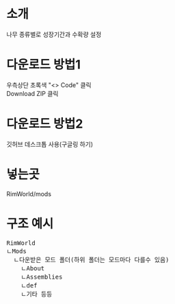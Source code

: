 # 소개
나무 종류별로 성장기간과 수확량 설정

# 다운로드 방법1
우측상단 초록색 "<> Code" 클릭  
Download ZIP 클릭

# 다운로드 방법2
깃허브 데스크톱 사용(구글링 하기)

# 넣는곳
RimWorld/mods

# 구조 예시  
<pre>
RimWorld  
ㄴMods  
  ㄴ다운받은 모드 폴더(하위 폴더는 모드마다 다를수 있음)  
    ㄴAbout  
    ㄴAssemblies  
    ㄴdef  
    ㄴ기타 등등  
<pre>
